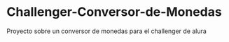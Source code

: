 # Challenger-Conversor-de-Monedas
Proyecto sobre un conversor de monedas para el challenger de alura
